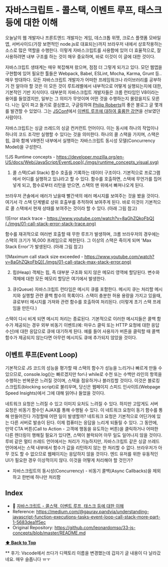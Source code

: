 # 자바스크립트 - 콜스택, 이벤트 루프, 태스크 등에 대한 이해

오늘날의 웹 개발자나 프론트엔드 개발자는 게임, 데스크톱 위젯, 크로스 플랫폼 모바일앱, 서버사이드(가장 보편적인 node.js로 대표되는)까지 브라우저 내에서 상호작용하는 소스로 많은 역할을 수행한다. 
이렇게 자바스크립트를 사용함에 있어 더 효율적으로, 잘 사용하려면 내부 구조를 하는 것이 매우 중요하며, 바로 이것이 이 글에 대한 것이다.

자바스크립트 생태계는 매우 복잡해져 왔으며, 점점 더 그렇게 되가고 있다. 모던 웹앱을 구현함에 있어 필요한 툴들은 Webpack, Babel, ESLint, Mocha, Karma, Grunt 등.. 매우 방대하다.
모든 자바스크립트 개발자가 어떠한 프레임워크나 라이브러리를 공부하기 전 알아야 할 것은 이 모든 것이 루트레벨에서 내부적으로 어떻게 실행되는지에 대한, 기본적인 기반 지식이다.
대부분의 자바스크립트 개발자들은 크롬 런타임인 V8이라는 용어를 들었겠지만, 일부는 그 의미가 무엇이며 어떤 것을 수행하는지 몰랐을지도 모른다.
나는 깊이 파고 들기로 결심했고, 구글링하여 [Philip Roberts](https://twitter.com/philip_roberts)의 좋은 블로그 글 몇개를 발견할 수 있었다. 그는 [JSConf](https://www.youtube.com/user/jsconfeu)에서 [이벤트 루프에 대하여 훌륭한 강연](https://www.youtube.com/watch?v=8aGhZQkoFbQ)을 선보였던 사람이다.

자바스크립트는 싱글 쓰레드의 싱글 컨커런트 언어이다. 이는 동시에 하나의 작업이나 하나의 코드 조각만 실행할 수 있다는 것을 의미한다. 하나의 콜 스택을 가지며, 스택은 힙, 큐와 함께 V8엔진 내부에서 실행하는 자바스크립트 동시성 모델(Concurrency Model)을 구성한다.

![JS Runtime concepts - https://developer.mozilla.org/en-US/docs/Web/JavaScript/EventLoop](./imgs/runtime_concepts_visual.svg)

1. 콜 스택(Call Stack)
함수 호출을 기록하는 데이터 구조이다. 기본적으로 프로그램에서 어디를 실행하고 있냐라고 할 수 있다. 함수를 호출하면, 스택에 무언가를 집어넣게 되고, 함수로부터 리턴을 받으면, 스택의 맨 위에서 빠져나오게 된다.

브라우저 콘솔에서 에러가 났을때 빨간색의 에러 메시지를 보여주는 것을 봤을 것이다.
여기서 각 스택 단계별로 상위 호출부를 추적하여 보여주게 된다. 바로 이것이 기본적으로 콜 스택에서 현재 상태를 보여주는 것이라 할 수 있다. (아래 그림 참고)

![Error stack trace - https://www.youtube.com/watch?v=8aGhZQkoFbQ](./imgs/01-call-stack-error-stack-trace.png)

함수를 재귀적으로 여러번 호출할 때 무한 루프가 발생하며, 크롬 브라우저의 경우에는 스택의 크기가 16,000 프레임으로 제한된다. 그 이상의 스택은 죽이게 되며 'Max Stack Error'가 발생된다. (아래 그림 참고)

![Maximum call stack size exceeded - https://www.youtube.com/watch?v=8aGhZQkoFbQ](./imgs/01-call-stack-max-stack-error.png)

2. 힙(Heap)
객체는 힙, 즉 대부분 구조화 되지 않은 메모리 영역에 할당된다. 변수와 객체에 대한 모든 메모리 할당은 여기에서 발생한다.

3. 큐(Queue)
자바스크립트 런타임은 메시지 큐를 포함한다. 메시지 큐는 처리할 메시지와 실행할 관련 콜백 함수의 목록이다.
스택이 충분한 허용 용량을 가지고 있을때, 큐로부터 메시지를 가져와 관련 함수를 호출하여 처리된다. (이렇게 초기 스택 프레임을 만든다.)

스택이 다시 비게 되면 메시지 처리는 종료된다. 
기본적으로 이러한 메시지들은 콜백 함수가 제공되는 경우 외부 비동기 이벤트(예: 마우스 클릭 또는 HTTP 요청에 대한 응답 수신)에 대한 응답으로 큐에 대기하게 된다.
예를 들어 사용자가 버튼을 클릭할 때 콜백 함수가 제공되지 않는다면 아무런 메시지도 큐에 추가되지 않았을 것이다.

## 이벤트 루프(Event Loop)

기본적으로 JS 코드의 성능을 평가할 때 스택의 함수가 성능을 느리거나 빠르게 만들 수 있으므로,
console.log()는 빠르겠지만 for나 while로 수천 또는 수백만 라인의 항목을 수행하는 반복문은 느려질 것이며, 스택을 점유하거나 블러킹할 것이다.
이것은 블로킹 스크립트(blocking script)로 불리우며, 당신은 웹페이지 스피드 인사이트(Webpage Speed Insights)에서 그에 대해 읽어나 들었을 것이다.

네트워크 요청은 느려질 수 있고 이미지 요처도 느려질 수 있다. 하지만 고맙게도 서버 요청은 비동기 함수인 AJAX를 통해 수행될 수 있다. 이 네트워크 요청이 동기 함수를 통해 만들어진다 가정할때 어떤 일이 발생할까? 
네트워크 요청은 기본적으로 어딘가에 있는 다른 서버로 발송이 된다. 이제 컴퓨터는 응답을 느리게 되돌릴 수 있다. 그 동안에, 만약 CTA 버튼(Call to Action - 고객에 행동을 유도하는 버튼)을 클릭하거나 어떠한 다른 렌더링이 행해질 필요가 있다면, 스택이 블럭되어 아무 일도 일어나지 않을 것이다. 루비 같은 멀티 쓰레드 언어에서는 처리가 가능하지만, 자바스크립트 같은 싱글 쓰레드 언어에서는 스택 내부에서 함수가 값을 리턴하지 않는 한 처리할 수 없다. 브라우저가 아무 것도 할 수 없으므로 웹페이지는 응답하지 않을 것이다. 엔드 유저를 위한 유동적인 UI가 필요한 경우 이상적이지 않다. 이것을 어떻게 처리해야 할 것인가?

* 자바스크립트의 동시성(Concurrency) - 비동기 콜백(Async Callbacks)을 제외하고 한번에 하나만 처리함


## Index

 * 📜 [자바스크립트 - 콜스택, 이벤트 루프, 태스크 등에 대한 이해](./posts/01.%20call%20stack-%EC%9E%90%EB%B0%94%EC%8A%A4%ED%81%AC%EB%A6%BD%ED%8A%B8%20-%20%EC%BD%9C%EC%8A%A4%ED%83%9D%2C%20%EC%9D%B4%EB%B2%A4%ED%8A%B8%20%EB%A3%A8%ED%94%84%2C%20%ED%83%9C%EC%8A%A4%ED%81%AC%20%EB%93%B1%EC%97%90%20%EB%8C%80%ED%95%9C%20%EC%9D%B4%ED%95%B4.md)
 * Reference: https://medium.com/@gaurav.pandvia/understanding-javascript-function-executions-tasks-event-loop-call-stack-more-part-1-5683dea1f5ec
 * Original Repository: https://github.com/leonardomso/33-js-concepts/blob/master/README.md

 **[⬆ Back to Top](https://github.com/biyott/33-js-concepts#1-call-stack)**
 
 ** 후기: Vscode에서 쓰다가 디렉토리 이름을 변경했는데 갑자기 글 내용이 다 날라갔네요. 매우 슬픕니다 ㅠㅜ
